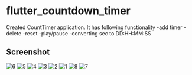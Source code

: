 # flutter_countdown_timer

Created CountTimer application. 
It has following functionality
  -add timer
  -delete
  -reset
  -play/pause
  -converting sec to DD:HH:MM:SS 

## Screenshot 

![6](https://github.com/Vrushti24/flutter_countdown_timer/assets/71961160/e0304092-5fab-4209-8b64-cde673eff94c)
![5](https://github.com/Vrushti24/flutter_countdown_timer/assets/71961160/57c41da9-6b60-48a2-ad04-5a57a05aebbc)
![4](https://github.com/Vrushti24/flutter_countdown_timer/assets/71961160/35648325-df7f-4afe-ba55-f169559d2323)
![3](https://github.com/Vrushti24/flutter_countdown_timer/assets/71961160/749fca2c-cdd2-485c-aab9-f227f0b25cda)
![2](https://github.com/Vrushti24/flutter_countdown_timer/assets/71961160/a9706144-f867-4ced-bbca-ebf3d18e6865)
![1](https://github.com/Vrushti24/flutter_countdown_timer/assets/71961160/c0f32d5e-9d64-436a-b4a6-0667a36459ed)
![8](https://github.com/Vrushti24/flutter_countdown_timer/assets/71961160/23fe6b29-b5b7-4dc4-8b5e-f816477ee50b)
![7](https://github.com/Vrushti24/flutter_countdown_timer/assets/71961160/0bdb1665-36a4-41c8-b233-143bc66f7839)

